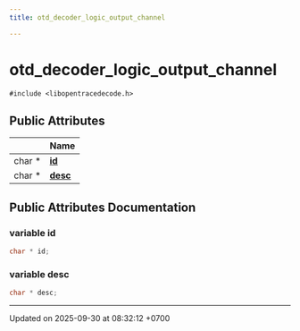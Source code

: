 ```yaml
---
title: otd_decoder_logic_output_channel

---
```


# otd_decoder_logic_output_channel






`#include <libopentracedecode.h>`

## Public Attributes

|                | Name           |
| -------------- | -------------- |
| char * | **[id](Classes/a00109.md#variable-id)**  |
| char * | **[desc](Classes/a00109.md#variable-desc)**  |

## Public Attributes Documentation

### variable id

```cpp
char * id;
```


### variable desc

```cpp
char * desc;
```


-------------------------------

Updated on 2025-09-30 at 08:32:12 +0700